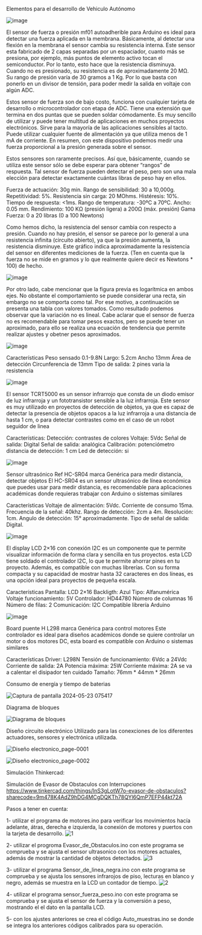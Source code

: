 Elementos para el desarrollo de Vehiculo Autónomo


![image](https://github.com/Ing-CarlosNova/Auto-guiado/assets/15624468/efd5039a-c48c-4896-9af5-6b82946d3841)



El sensor de fuerza o presión mf01 autoadherible para Arduino es ideal para detectar una fuerza aplicada en la membrana. Básicamente, al detectar una flexión en la membrana el sensor cambia su resistencia interna. Este sensor esta fabricado de 2 capas separadas por un espaciador, cuanto más se presiona, por ejemplo, más puntos de elemento activo tocan el semiconductor. Por lo tanto, esto hace que la resistencia disminuya. Cuando no es presionado, su resistencia es de aproximadamente 20 MΩ. Su rango de presión varía de 30 gramos a 1 Kg. Por lo que basta con ponerlo en un divisor de tensión, para poder medir la salida en voltaje con algún ADC.

Estos sensor de fuerza son de bajo costo, funciona con cualquier tarjeta de desarrollo o microcontrolador con etapa de ADC. Tiene una extensión que termina en dos puntas que se pueden soldar cómodamente. Es muy sencillo de utilizar y puede tener multitud de aplicaciones en muchos proyectos electrónicos. Sirve para la mayoría de las aplicaciones sensibles al tacto. Puede utilizar cualquier fuente de alimentación ya que utiliza menos de 1 mA de corriente. En resumen, con este dispositivo podemos medir una fuerza proporcional a la presión generada sobre el sensor.

Estos sensores son raramente precisos. Así que, básicamente, cuando se utiliza este sensor sólo se debe esperar para obtener “rangos” de respuesta. Tal sensor de fuerza pueden detectar el peso, pero son una mala elección para detectar exactamente cuántas libras de peso hay en ellos.

Fuerza de actuación: 30g min.
Rango de sensibilidad: 30 a 10,000g.
Repetitividad: 5%.
Resistencia sin carga: 20 MOhms.
Histéresis: 10%.
Tiempo de respuesta: <1ms.
Rango de temperatura: -30ºC a 70ºC.
Ancho: 0.05 mm.
Rendimiento: 100 KΩ (presión ligera) a 200Ω (máx. presión)
Gama Fuerza: 0 a 20 libras (0 a 100 Newtons)

Como hemos dicho, la resistencia del sensor cambia con respecto a presión. Cuando no hay presión, el sensor se parece por lo general a una resistencia infinita (circuito abierto), ya que la presión aumenta, la resistencia disminuye. Este gráfico indica aproximadamente la resistencia del sensor en diferentes mediciones de la fuerza. (Ten en cuenta que la fuerza no se mide en gramos y lo que realmente quiere decir es Newtons * 100) de hecho.

![image](https://github.com/Ing-CarlosNova/Auto-guiado/assets/15624468/d8488389-c540-4f13-81d5-0996fe3763f9)


Por otro lado, cabe mencionar que la figura previa es logarítmica en ambos ejes. No obstante el comportamiento se puede considerar una recta, sin embargo no se comporta como tal. Por ese motivo, a continuación se presenta una tabla con valores tomados. Como resultado podemos observar que la variación no es lineal.
Cabe aclarar que el sensor de fuerza no es recomendable para tomar pesos exactos, pero se puede tener un aproximado, para ello se realiza una ecuación de tendencia que permite realizar ajustes y obetner pesos aproximados. 


![image](https://github.com/Ing-CarlosNova/Auto-guiado/assets/15624468/b36bd8e3-9248-4864-84f9-a4323b23c449)



Características
Peso sensado 0.1-9.8N
Largo: 5.2cm
Ancho 13mm
Área de detección Circunferencia de 13mm
Tipo de salida: 2 pines varia la resistencia


![image](https://github.com/Ing-CarlosNova/Auto-guiado/assets/15624468/a5ba482b-14e9-4565-baa9-1d1e6e488139)




El sensor TCRT5000 es un sensor infrarrojo que consta de un diodo emisor de luz infrarroja y un fototransistor sensible a la luz infrarroja. Este sensor es muy utilizado en proyectos de detección de objetos, ya que es capaz de detectar la presencia de objetos opacos a la luz infrarroja a una distancia de hasta 1 cm, o para detectar contrastes como en el caso de un robot seguidor de linea

Características:
Detección: contrastes de colores
Voltaje: 5Vdc
Señal de salida: Digital
Señal de salida: analógica
Calibración: potenciómetro
distancia de detección: 1 cm
Led de detección: si



![image](https://github.com/Ing-CarlosNova/Auto-guiado/assets/15624468/a7222e71-2189-41ed-9008-de423fe9b7aa)




Sensor ultrasónico Ref HC-SR04 marca Genérica para medir distancia, detectar objetos
El HC-SR04 es un sensor ultrasónico de línea económica que puedes usar para medir distancia, es recomendable para aplicaciones académicas donde requieras trabajar con Arduino o sistemas similares

Características
Voltaje de alimentación: 5Vdc.
Corriente de consumo 15ma.
Frecuencia de la señal: 40khz.
Rango de detección: 2cm a 4m.
Resolución: 1cm.
Angulo de detección: 15° aproximadamente.
Tipo de señal de salida: Digital.

![image](https://github.com/Ing-CarlosNova/Auto-guiado/assets/15624468/e407cd07-edbe-4b31-b4c2-a5a48212efe3)



El display LCD 2×16 con conexión I2C es un componente que te permite visualizar información de forma clara y sencilla en tus proyectos. esta LCD tiene soldado el controlador I2C, lo que te permite ahorrar pines en tu proyecto. Además, es compatible con muchas librerías. Con su forma compacta y su capacidad de mostrar hasta 32 caracteres en dos líneas, es una opción ideal para proyectos de pequeña escala.

Características
Pantalla: LCD 2×16
Backligth: Azul
Tipo: Alfanumérica
Voltaje funcionamiento: 5V
Controlador: HD44780
Número de columnas 16
Número de filas: 2
Comunicación: I2C
Compatible librería Arduino

![image](https://github.com/Ing-CarlosNova/Auto-guiado/assets/15624468/53fa1538-5e54-4a9d-8de0-1a665658aa3e)



Board puente H L298 marca Genérica para control motores
Este controlador es ideal para diseños académicos donde se quiere controlar un motor o dos motores DC, esta board es compatible con Arduino o sistemas similares

Características
Driver: L298N
Tensión de funcionamiento: 6Vdc a 24Vdc
Corriente de salida: 2A
Potencia máxima: 25W
Corriente máxima: 2A se va a calentar el disipador ten cuidado
Tamaño: 76mm * 44mm * 26mm




Consumo de energía y tiempo de baterias

![Captura de pantalla 2024-05-23 075417](https://github.com/Ing-CarlosNova/Auto-guiado/assets/15624468/66f45cbe-d1e3-4dff-b3a3-b8fa1db8976d)



Diagrama de bloques 

![Diagrama de bloques](https://github.com/Ing-CarlosNova/Auto-guiado/assets/15624468/8edc50fa-bbb6-4f64-930f-4be88e5e8c33)






Diseño circuito electrónico Utilizado para las conexciones de los diferentes actuadores, sensores y electrónica utilizada.

![Diseño electronico_page-0001](https://github.com/Ing-CarlosNova/Auto-guiado/assets/15624468/c04eb0fb-12cd-4ba6-9b2b-2d1d9e399891)


![Diseño electronico_page-0002](https://github.com/Ing-CarlosNova/Auto-guiado/assets/15624468/2ed8cffd-cbae-4f90-aa66-dbe60f371e1b)



Simulación Thinkercad:

Simulación de Evasor de Obstaculos con Interrupciones
https://www.tinkercad.com/things/lnS3gLotW7o-evasor-de-obstaculos?sharecode=9m478K4AdZ9hDG4MCgDQKTh78QYl6QmP7EFP44kt72A


Pasos a tener en cuenta: 


1- utilizar el programa de motores.ino para verificar los movimientos hacía adelante, átras, derecha e izquierda, la conexión de motores y puertos con la tarjeta de desarrollo.
![1](https://github.com/Ing-CarlosNova/Auto-guiado/assets/15624468/6beb7dfe-f6bb-46d8-b775-b4c26cbc65e0)






2- utilizar el progroma Evasor_de_Obstaculos.ino con este programa se comprueba y se ajusta el sensor ultrasonico con los motores actuales, además de mostrar la cantidad de objetos detectados.
![3](https://github.com/Ing-CarlosNova/Auto-guiado/assets/15624468/5720dd2f-caf5-4486-a811-6ad2d861dade)




3- utilizar el programa Sensor_de_linea_negra.ino con este programa se comprueba y se ajusta los sensores infrarojos de piso, lecturas en blanco y negro, además se muestra en la LCD un contador de tiempo.
![2](https://github.com/Ing-CarlosNova/Auto-guiado/assets/15624468/6c8b5047-d482-420d-be4c-7fbe9d5ecfd3)






4- utilizar el programa sensor_fuerza_peso.ino con este programa  se comprueba y se ajusta el sensor de fuerza y la conversión a peso, mostrando el el dato en la pantalla LCD.






5- con los ajustes anteriores se crea el código Auto_muestras.ino se donde se integra los anteriores códigos calibrados para su operación. 

